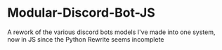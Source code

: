 # Modular-Discord-Bot-JS
A rework of the various discord bots models I've made into one system, now in JS since the Python Rewrite seems incomplete
